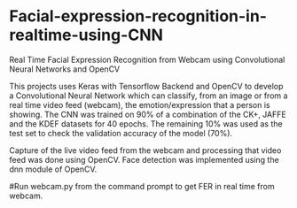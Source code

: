 # Facial-expression-recognition-in-realtime-using-CNN
Real Time Facial Expression Recognition from Webcam using Convolutional Neural Networks and OpenCV

This projects uses Keras with Tensorflow Backend and OpenCV to develop a Convolutional Neural Network which can classify, from an image or from a real time video feed (webcam), the emotion/expression that a person is showing. The CNN was trained on 90% of a combination of the CK+, JAFFE and the KDEF datasets for 40 epochs. The remaining 10% was used as the test set to check the validation accuracy of the model (70%).

Capture of the live video feed from the webcam and processing that video feed was done using OpenCV. Face detection was implemented using the dnn module of OpenCV.

#Run webcam.py from the command prompt to get FER in real time from webcam.
